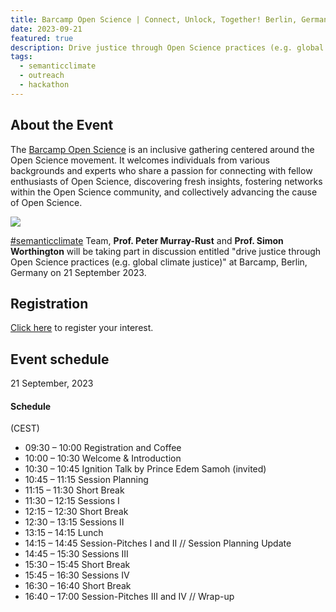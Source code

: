 ```yaml
---
title: Barcamp Open Science | Connect, Unlock, Together! Berlin, Germany (Hybrid event) 
date: 2023-09-21
featured: true
description: Drive justice through Open Science practices (e.g. global climate justice) 
tags:
  - semanticclimate
  - outreach
  - hackathon
---
```

## About the Event
The [Barcamp Open Science](https://www.barcamp-open-science.eu/) is an inclusive gathering centered around the Open Science movement. It welcomes individuals from various backgrounds and experts who share a passion for connecting with fellow enthusiasts of Open Science, discovering fresh insights, fostering networks within the Open Science community, and collectively advancing the cause of Open Science. 

<img src = "/p/static/img/barcamp2023.jpg">

[#semanticclimate](https://semanticclimate.org/p/en/) Team, **Prof. Peter Murray-Rust** and **Prof. Simon Worthington** will be taking part in discussion entitled "drive justice through Open Science practices (e.g. global climate justice)" at Barcamp, Berlin, Germany on 21 September 2023.

## Registration
[Click here](https://barcamps.eu/oscibar2023/?__l=en) to register your interest.

## Event schedule
21 September, 2023

#### Schedule
(CEST)

- 09:30 – 10:00 Registration and Coffee
- 10:00 – 10:30 Welcome & Introduction
- 10:30 – 10:45 Ignition Talk by Prince Edem Samoh (invited)
- 10:45 – 11:15 Session Planning
- 11:15 – 11:30 Short Break
- 11:30 – 12:15 Sessions I
- 12:15 – 12:30 Short Break
- 12:30 – 13:15 Sessions II
- 13:15 – 14:15 Lunch
- 14:15 – 14:45 Session-Pitches I and II // Session Planning Update
- 14:45 – 15:30 Sessions III
- 15:30 – 15:45 Short Break
- 15:45 – 16:30 Sessions IV
- 16:30 – 16:40 Short Break
- 16:40 – 17:00  Session-Pitches III and IV // Wrap-up



